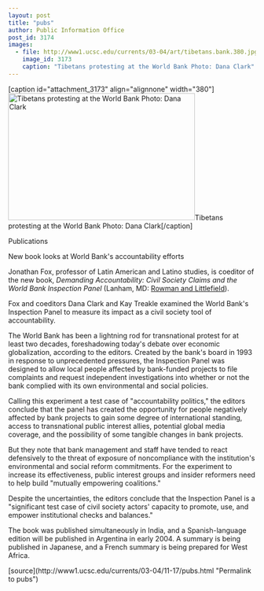 ```yaml
---
layout: post
title: "pubs"
author: Public Information Office
post_id: 3174
images:
  - file: http://www1.ucsc.edu/currents/03-04/art/tibetans.bank.380.jpg
    image_id: 3173
    caption: "Tibetans protesting at the World Bank Photo: Dana Clark"
---
```


[caption id="attachment_3173" align="alignnone" width="380"]<a href="http://localhost/mysite/wp-content/uploads/2003/11/tibetans.bank.380.jpg"><img class="size-full wp-image-3173" src="http://localhost/mysite/wp-content/uploads/2003/11/tibetans.bank.380.jpg" alt="Tibetans protesting at the World Bank Photo: Dana Clark" width="380" height="258" /></a>Tibetans protesting at the World Bank Photo: Dana Clark[/caption]
<p class="pagehead">
  Publications
</p>
<p class="sectionhead">
  New book looks at World Bank's accountability efforts
</p>
<p>
  Jonathan Fox, professor of Latin American and Latino studies, is coeditor of the new book, <i>Demanding Accountability: Civil Society Claims and the World Bank Inspection Panel</i> (Lanham, MD: <a href="http://www.rowmanlittlefield.com">Rowman and Littlefield</a>).
</p>
<p>
  Fox and coeditors Dana Clark and Kay Treakle examined the World Bank's Inspection Panel to measure its impact as a civil society tool of accountability.<br>
</p>
<p>
  The World Bank has been a lightning rod for transnational protest for at least two decades, foreshadowing today's debate over economic globalization, according to the editors. Created by the bank's board in 1993 in response to unprecedented pressures, the Inspection Panel was designed to allow local people affected by bank-funded projects to file complaints and request independent investigations into whether or not the bank complied with its own environmental and social policies.<br>
</p>
<p>
  Calling this experiment a test case of "accountability politics," the editors conclude that the panel has created the opportunity for people negatively affected by bank projects to gain some degree of international standing, access to transnational public interest allies, potential global media coverage, and the possibility of some tangible changes in bank projects.<br>
</p>
<p>
  But they note that bank management and staff have tended to react defensively to the threat of exposure of noncompliance with the institution's environmental and social reform commitments. For the experiment to increase its effectiveness, public interest groups and insider reformers need to help build "mutually empowering coalitions."<br>
</p>
<p>
  Despite the uncertainties, the editors conclude that the Inspection Panel is a "significant test case of civil society actors' capacity to promote, use, and empower institutional checks and balances."<br>
</p>
<p>
  The book was published simultaneously in India, and a Spanish-language edition will be published in Argentina in early 2004. A summary is being published in Japanese, and a French summary is being prepared for West Africa.
</p>
<p>

</p>
<p>

</p>
[source](http://www1.ucsc.edu/currents/03-04/11-17/pubs.html "Permalink to pubs")
